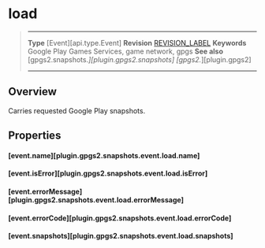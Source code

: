 # load

> --------------------- ------------------------------------------------------------------------------------------
> __Type__              [Event][api.type.Event]
> __Revision__          [REVISION_LABEL](REVISION_URL)
> __Keywords__          Google Play Games Services, game network, gpgs
> __See also__          [gpgs2.snapshots.*][plugin.gpgs2.snapshots]
>                       [gpgs2.*][plugin.gpgs2]
> --------------------- ------------------------------------------------------------------------------------------

## Overview

Carries requested Google Play snapshots.

## Properties

#### [event.name][plugin.gpgs2.snapshots.event.load.name]

#### [event.isError][plugin.gpgs2.snapshots.event.load.isError]

#### [event.errorMessage][plugin.gpgs2.snapshots.event.load.errorMessage]

#### [event.errorCode][plugin.gpgs2.snapshots.event.load.errorCode]

#### [event.snapshots][plugin.gpgs2.snapshots.event.load.snapshots]